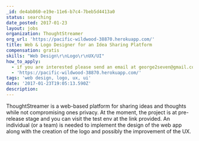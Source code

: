 ```yaml
---
_id: de4ab860-e19e-11e6-b7c4-7beb5d4413a0
status: searching
date_posted: 2017-01-23
layout: jobs
organization: ThoughtStreamer
org_url: 'https://pacific-wildwood-38870.herokuapp.com/'
title: Web & Logo Designer for an Idea Sharing Platform
compensation: gratis
skills: "Web Design\r\nLogo\r\nUX/UI"
how_to_apply:
  - if you are interested please send an email at george2seven@gmail.com
  - 'https://pacific-wildwood-38870.herokuapp.com/'
tags: 'web design, logo, ux, ui'
date: '2017-01-23T19:05:13.590Z'
description:
---
```

ThoughtStreamer is a web-based platform for sharing ideas and thoughts while not compromising ones privacy.  At the moment, the project is at pre-release stage and you can visit the test env at the link provided.  An individual (or a team) is needed to implement the design of the web app along with the creation of the logo and possibly the improvement of the UX.

